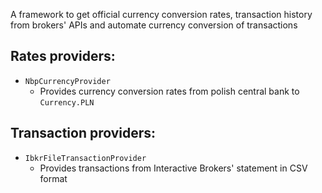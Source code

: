 A framework to get official currency conversion rates, transaction history from brokers' APIs and automate currency conversion of transactions

## Rates providers:

- `NbpCurrencyProvider`
  - Provides currency conversion rates from polish central bank to `Currency.PLN`

## Transaction providers:

- `IbkrFileTransactionProvider`
  - Provides transactions from Interactive Brokers' statement in CSV format
